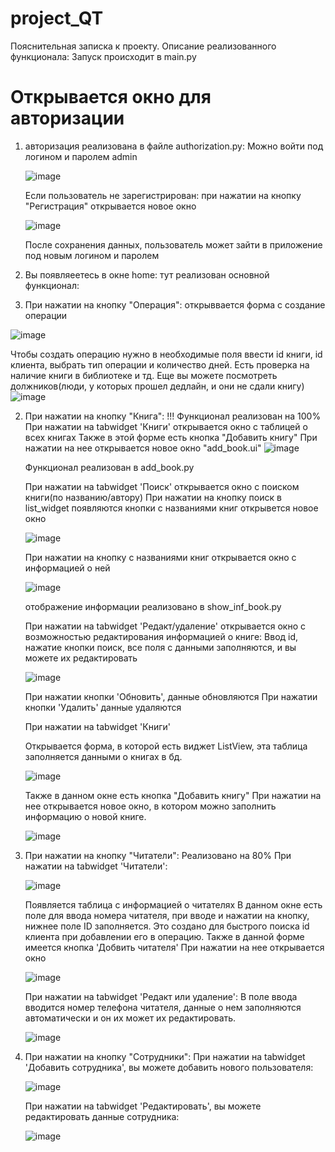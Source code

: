 # project_QT
Пояснительная записка к проекту.
Описание реализованного функционала:
Запуск происходит в main.py
# Открывается окно для авторизации
1) авторизация реализована в файле authorization.py:
    Можно войти под логином и паролем admin
    
    ![image](https://user-images.githubusercontent.com/74866695/140480429-b3255d9e-ae45-42ad-b188-a7b5c57eb5cb.png)
    
    Если пользователь не зарегистрирован: при нажатии на кнопку "Регистрация" открывается новое окно
    
    ![image](https://user-images.githubusercontent.com/74866695/140480546-9d8fcf15-e276-4c75-83b1-381ceec8bfbd.png)
    
    После сохранения данных, пользователь может зайти в приложение под новым логином и паролем
    
2) Вы появляеетесь в окне home:
  тут реализован основной функционал:

  1) При нажатии на кнопку "Операция":
    открыввается форма с создание операции
  
  ![image](https://user-images.githubusercontent.com/74866695/140481023-d8ede496-ddcd-4f6e-870f-3da1430e1d3a.png)
  
  Чтобы создать операцию нужно в необходимые поля ввести id книги, id клиента, выбрать тип операции и количество дней.
  Есть проверка на наличие книги в библиотеке и тд.
  Еще вы можете посмотреть должников(люди, у которых прошел дедлайн, и они не сдали книгу)
  ![image](https://user-images.githubusercontent.com/74866695/140481476-39eb5767-f518-4f20-ab70-2118f4ff2f6e.png)


  2) При нажатии на кнопку "Книга":
     !!! Функционал реализован на 100%
     При нажатии на tabwidget 'Книги' открывается окно с таблицей о всех книгах
     Также в этой форме есть кнопка "Добавить книгу"
     При нажатии на нее открывается новое окно "add_book.ui"
     ![image](https://user-images.githubusercontent.com/74866695/139666047-6417b472-7d0f-4694-8ec6-2bb7d958f038.png)

     Функционал реализован в add_book.py
     
     При нажатии на tabwidget 'Поиск' открывается окно с поиском книги(по названию/автору)
     При нажатии на кнопку поиск в list_widget появляются кнопки с названиями книг открывется новое окно
     
     ![image](https://user-images.githubusercontent.com/74866695/140481727-65d48b46-f0d8-446b-8d1c-e20ae77a805f.png)

     
     При нажатии на кнопку с названиями книг открывается окно с информацией о ней
     
     ![image](https://user-images.githubusercontent.com/74866695/140481742-5b3eca69-4d0e-40c3-8644-90769209bbb6.png)
     
     отображение информации реализовано в show_inf_book.py
     
     При нажатии на tabwidget 'Редакт/удаление' открывается окно с возможностью редактирования информацией о книге:
     Ввод id, нажатие кнопки поиск, все поля с данными заполняются, и вы можете их редактировать
     
     ![image](https://user-images.githubusercontent.com/74866695/140481829-3c04e577-8efd-4023-bb06-e3ed3354b7ed.png)

     При нажатии кнопки 'Обновить', данные обновляются
     При нажатии кнопки 'Удалить' данные удаляются
     
     При нажатии на tabwidget 'Книги'
     
     Открывается форма, в которой есть виджет ListView, эта таблица заполняется данными о книгах в бд.
     
     ![image](https://user-images.githubusercontent.com/74866695/140482347-b0e38acb-01e1-46b1-9270-d13a3707f179.png)
       
      Также в данном окне есть кнопка "Добавить книгу"
      При нажатии на нее открывается новое окно, в котором можно заполнить информацию о новой книге.
      
      ![image](https://user-images.githubusercontent.com/74866695/140482640-80a12e5b-0c40-4f98-8a3c-e055851abafc.png)

     
   3) При нажатии на кнопку "Читатели":
      Реализовано на 80%
      При нажатии на tabwidget 'Читатели':
      
      ![image](https://user-images.githubusercontent.com/74866695/140482694-e3a9a854-8e92-4a41-b38f-7f5f7259b01c.png)

      Появляется таблица с информацией о читателях
      В данном окне есть поле для ввода номера читателя, при вводе и нажатии на кнопку, нижнее поле ID заполняется.
      Это создано для быстрого поиска id клиента при добавлении его в операцию.
      Также в данной форме имеется кнопка 'Добвить читателя'
      При нажатии на нее открывается окно
      
      ![image](https://user-images.githubusercontent.com/74866695/140482741-647ead53-a359-4912-a289-cebe93376498.png)
      
      
      При нажатии на tabwidget 'Редакт или удаление':
      В поле ввода вводится номер телефона читателя, данные о нем заполняются автоматически и он их может их редактировать.
      
      ![image](https://user-images.githubusercontent.com/74866695/140483201-3a1c94bd-87eb-4834-a4b7-c9867986df7d.png)
      

   4) При нажатии на кнопку "Сотрудники":
      При нажатии на tabwidget 'Добавить сотрудника', вы можете добавить нового пользователя:
      
      ![image](https://user-images.githubusercontent.com/74866695/140483548-1656c509-ebd3-42cc-b82a-d5cd08d05d6c.png)
    
      При нажатии на tabwidget 'Редактировать', вы можете редактировать данные сотрудника:
      
      ![image](https://user-images.githubusercontent.com/74866695/140483966-574f47c6-3193-47dc-bfda-53e8b6fb3bb0.png)

      


  
